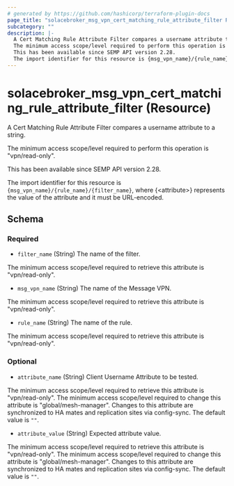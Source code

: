 ```yaml
---
# generated by https://github.com/hashicorp/terraform-plugin-docs
page_title: "solacebroker_msg_vpn_cert_matching_rule_attribute_filter Resource - solacebroker"
subcategory: ""
description: |-
  A Cert Matching Rule Attribute Filter compares a username attribute to a string.
  The minimum access scope/level required to perform this operation is "vpn/read-only".
  This has been available since SEMP API version 2.28.
  The import identifier for this resource is {msg_vpn_name}/{rule_name}/{filter_name}, where {&lt;attribute&gt;} represents the value of the attribute and it must be URL-encoded.
---
```


# solacebroker_msg_vpn_cert_matching_rule_attribute_filter (Resource)

A Cert Matching Rule Attribute Filter compares a username attribute to a string.



The minimum access scope/level required to perform this operation is "vpn/read-only".

This has been available since SEMP API version 2.28.

The import identifier for this resource is `{msg_vpn_name}/{rule_name}/{filter_name}`, where {&lt;attribute&gt;} represents the value of the attribute and it must be URL-encoded.



<!-- schema generated by tfplugindocs -->
## Schema

### Required

- `filter_name` (String) The name of the filter.

The minimum access scope/level required to retrieve this attribute is "vpn/read-only".
- `msg_vpn_name` (String) The name of the Message VPN.

The minimum access scope/level required to retrieve this attribute is "vpn/read-only".
- `rule_name` (String) The name of the rule.

The minimum access scope/level required to retrieve this attribute is "vpn/read-only".

### Optional

- `attribute_name` (String) Client Username Attribute to be tested.

The minimum access scope/level required to retrieve this attribute is "vpn/read-only". The minimum access scope/level required to change this attribute is "global/mesh-manager". Changes to this attribute are synchronized to HA mates and replication sites via config-sync. The default value is `""`.
- `attribute_value` (String) Expected attribute value.

The minimum access scope/level required to retrieve this attribute is "vpn/read-only". The minimum access scope/level required to change this attribute is "global/mesh-manager". Changes to this attribute are synchronized to HA mates and replication sites via config-sync. The default value is `""`.

